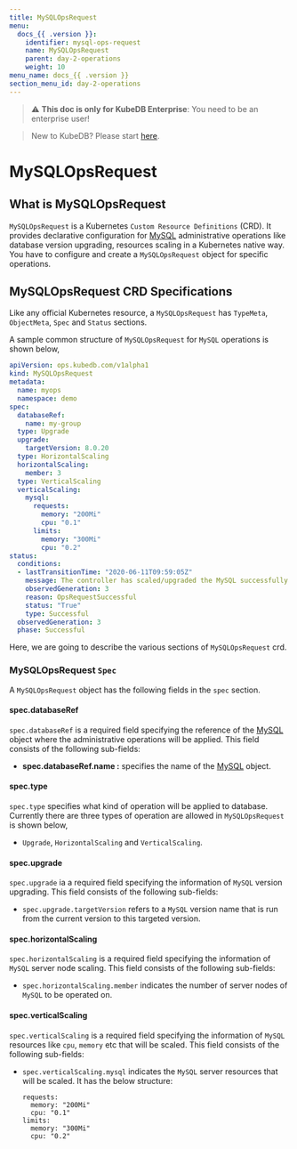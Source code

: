 ```yaml
---
title: MySQLOpsRequest
menu:
  docs_{{ .version }}:
    identifier: mysql-ops-request
    name: MySQLOpsRequest
    parent: day-2-operations
    weight: 10
menu_name: docs_{{ .version }}
section_menu_id: day-2-operations
---
```


> :warning: **This doc is only for KubeDB Enterprise**: You need to be an enterprise user!

> New to KubeDB? Please start [here](/docs/concepts/README.md).

# MySQLOpsRequest

## What is MySQLOpsRequest

`MySQLOpsRequest` is a Kubernetes `Custom Resource Definitions` (CRD). It provides declarative configuration for [MySQL](https://www.mysql.com/) administrative operations like database version upgrading, resources scaling in a Kubernetes native way. You have to configure and create a `MySQLOpsRequest` object for specific operations.

## MySQLOpsRequest CRD Specifications

Like any official Kubernetes resource, a `MySQLOpsRequest` has `TypeMeta`, `ObjectMeta`, `Spec` and `Status` sections.

A sample common structure of `MySQLOpsRequest`  for `MySQL` operations is shown below,

```yaml
apiVersion: ops.kubedb.com/v1alpha1
kind: MySQLOpsRequest
metadata:
  name: myops
  namespace: demo
spec:
  databaseRef:
    name: my-group
  type: Upgrade
  upgrade:
    targetVersion: 8.0.20
  type: HorizontalScaling  
  horizontalScaling:
    member: 3
  type: VerticalScaling  
  verticalScaling:
    mysql:
      requests:
        memory: "200Mi"
        cpu: "0.1"
      limits:
        memory: "300Mi"
        cpu: "0.2"
status:
  conditions:
  - lastTransitionTime: "2020-06-11T09:59:05Z"
    message: The controller has scaled/upgraded the MySQL successfully
    observedGeneration: 3
    reason: OpsRequestSuccessful
    status: "True"
    type: Successful
  observedGeneration: 3
  phase: Successful
```

Here, we are going to describe the various sections of `MySQLOpsRequest` crd.

### MySQLOpsRequest `Spec`

A `MySQLOpsRequest` object has the following fields in the `spec` section.

#### spec.databaseRef

`spec.databaseRef` is a required field specifying the reference of the [MySQL](/docs/concepts/databases/mysql.md) object where the administrative operations will be applied. This field consists of the following sub-fields:

- **spec.databaseRef.name :**  specifies the name of the [MySQL](/docs/concepts/databases/mysql.md) object.

#### spec.type

`spec.type` specifies what kind of operation will be applied to database. Currently there are three types of operation are allowed in `MySQLOpsRequest` is shown below,

- `Upgrade`, `HorizontalScaling` and `VerticalScaling`.

#### spec.upgrade

`spec.upgrade` ia a required field specifying the information of `MySQL` version upgrading. This field consists of the following sub-fields:

- `spec.upgrade.targetVersion` refers to a `MySQL` version name that is run from the current version to this targeted version.

#### spec.horizontalScaling

`spec.horizontalScaling` is a required field specifying the information of `MySQL` server node scaling. This field consists of the following sub-fields:

- `spec.horizontalScaling.member` indicates the number of server nodes of `MySQL` to be operated on.

#### spec.verticalScaling

`spec.verticalScaling` is a required field specifying the information of `MySQL` resources like `cpu`, `memory` etc that will be scaled. This field consists of the following sub-fields:

- `spec.verticalScaling.mysql` indicates the `MySQL` server resources that will be scaled. It has the below structure:
  
    ```
    requests:
      memory: "200Mi"
      cpu: "0.1"
    limits:
      memory: "300Mi"
      cpu: "0.2"
    ```
  
